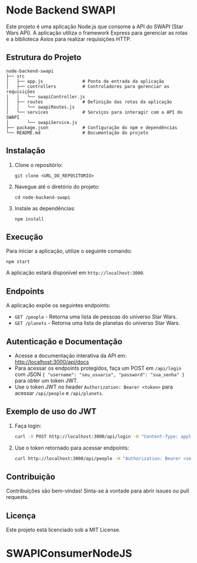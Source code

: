 # Node Backend SWAPI

Este projeto é uma aplicação Node.js que consome a API do SWAPI (Star Wars API). A aplicação utiliza o framework Express para gerenciar as rotas e a biblioteca Axios para realizar requisições HTTP.

## Estrutura do Projeto

```
node-backend-swapi
├── src
│   ├── app.js               # Ponto de entrada da aplicação
│   ├── controllers          # Controladores para gerenciar as requisições
│   │   └── swapiController.js
│   ├── routes               # Definição das rotas da aplicação
│   │   └── swapiRoutes.js
│   └── services             # Serviços para interagir com a API do SWAPI
│       └── swapiService.js
├── package.json             # Configuração do npm e dependências
└── README.md                # Documentação do projeto
```

## Instalação

1. Clone o repositório:

   ```
   git clone <URL_DO_REPOSITORIO>
   ```

2. Navegue até o diretório do projeto:

   ```
   cd node-backend-swapi
   ```

3. Instale as dependências:
   ```
   npm install
   ```

## Execução

Para iniciar a aplicação, utilize o seguinte comando:

```
npm start
```

A aplicação estará disponível em `http://localhost:3000`.

## Endpoints

A aplicação expõe os seguintes endpoints:

- `GET /people` - Retorna uma lista de pessoas do universo Star Wars.
- `GET /planets` - Retorna uma lista de planetas do universo Star Wars.

## Autenticação e Documentação

- Acesse a documentação interativa da API em: [http://localhost:3000/api/docs](http://localhost:3000/api/docs)
- Para acessar os endpoints protegidos, faça um POST em `/api/login` com JSON `{ "username": "seu_usuario", "password": "sua_senha" }` para obter um token JWT.
- Use o token JWT no header `Authorization: Bearer <token>` para acessar `/api/people` e `/api/planets`.

## Exemplo de uso do JWT

1. Faça login:
   ```bash
   curl -X POST http://localhost:3000/api/login -H "Content-Type: application/json" -d '{"username":"user","password":"123"}'
   ```
2. Use o token retornado para acessar endpoints:
   ```bash
   curl http://localhost:3000/api/people -H "Authorization: Bearer <seu_token>"
   ```

## Contribuição

Contribuições são bem-vindas! Sinta-se à vontade para abrir issues ou pull requests.

## Licença

Este projeto está licenciado sob a MIT License.
# SWAPIConsumerNodeJS
